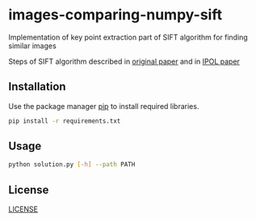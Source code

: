 # images-comparing-numpy-sift

Implementation of key point extraction part of SIFT algorithm for finding similar images

Steps of SIFT algorithm described in [original paper](https://www.cs.ubc.ca/~lowe/papers/ijcv04.pdf) and in [IPOL paper](http://www.ipol.im/pub/art/2014/82/article.pdf)

## Installation

Use the package manager [pip](https://pip.pypa.io/en/stable/) to install required libraries.

```bash
pip install -r requirements.txt
```

## Usage

```bash
python solution.py [-h] --path PATH
```

## License
[LICENSE](https://github.com/DmitryPoliuha/images-comparing-numpy-sift/blob/master/LICENSE)
